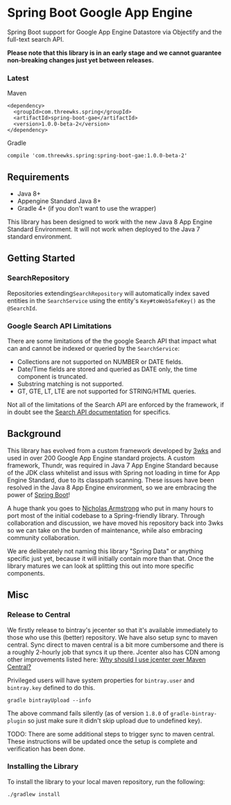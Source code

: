 # Spring Boot Google App Engine

Spring Boot support for Google App Engine Datastore via Objectify and the full-text search API.

**Please note that this library is in an early stage and we cannot guarantee non-breaking changes just yet between releases.**

### Latest
Maven
```
<dependency>
  <groupId>com.threewks.spring</groupId>
  <artifactId>spring-boot-gae</artifactId>
  <version>1.0.0-beta-2</version>
</dependency>
```

Gradle
```
compile 'com.threewks.spring:spring-boot-gae:1.0.0-beta-2'
```

## Requirements

* Java 8+
* Appengine Standard Java 8+
* Gradle 4+ (if you don't want to use the wrapper)

This library has been designed to work with the new Java 8 App Engine Standard Environment. It will not work
when deployed to the Java 7 standard environment.

## Getting Started

### SearchRepository
Repositories extending`SearchRepository` will automatically index saved entities in the `SearchService` using
the entity's `Key#toWebSafeKey()` as the `@SearchId`.

### Google Search API Limitations

There are some limitations of the the google Search API that impact what can and cannot be indexed or queried
by the `SearchService`:

* Collections are not supported on NUMBER or DATE fields.
* Date/Time fields are stored and queried as DATE only, the time component is truncated.
* Substring matching is not supported.
* GT, GTE, LT, LTE are not supported for STRING/HTML queries.

Not all of the limitations of the Search API are enforced by the framework, if in doubt see the
[Search API documentation](https://cloud.google.com/appengine/docs/standard/java/search/) for specifics.

## Background
This library has evolved from a custom framework developed by [3wks](https://3wks.com.au/) and used in over 200 Google App Engine standard projects.
A custom framework, Thundr, was required in Java 7 App Engine Standard because of the JDK class whitelist and issus with Spring not loading in time
for App Engine Standard, due to its classpath scanning. These issues have been resolved in the Java 8 App Engine environment, so we are embracing the
power of [Spring Boot](https://projects.spring.io/spring-boot/)!

A huge thank you goes to [Nicholas Armstrong](https://github.com/n15g) who put in many hours to port most of the initial codebase to a Spring-friendly
library. Through collaboration and discussion, we have moved his repository back into 3wks so we can take on the burden of maintenance, while also embracing
community collaboration.

We are deliberately not naming this library "Spring Data" or anything specific just yet, because it will initially contain more than that. Once the library
matures we can look at splitting this out into more specific components.


## Misc

### Release to Central
We firstly release to bintray's jecenter so that it's available immediately to those who use this (better) repository. We have also setup
sync to maven central. Sync direct to maven central is a bit more cumbersome and there is a roughly 2-hourly job that syncs it up there.
Jcenter also has CDN among other improvements listed here: [Why should I use jcenter over Maven Central?](https://jfrog.com/knowledge-base/why-should-i-use-jcenter-over-maven-central/) 

Privileged users will have system properties for `bintray.user` and `bintray.key` defined to do this.

```
gradle bintrayUpload --info
```
The above command fails silently (as of version `1.8.0` of `gradle-bintray-plugin` so just make sure it didn't skip upload due to undefined key).

TODO: There are some additional steps to trigger sync to maven central. These instructions will be updated once the setup is complete and verification has been done.


### Installing the Library
To install the library to your local maven repository, run the following:

```
./gradlew install
```